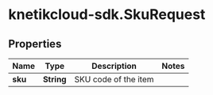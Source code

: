 # knetikcloud-sdk.SkuRequest

## Properties
Name | Type | Description | Notes
------------ | ------------- | ------------- | -------------
**sku** | **String** | SKU code of the item | 


